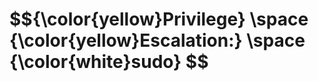 <h1>$${\color{yellow}Privilege} \space {\color{yellow}Escalation:} \space {\color{white}sudo} $$</h1>
